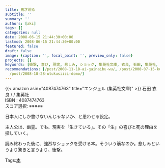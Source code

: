 ```yaml
---
title: 鬼才現る
subtitle: ''
summary: ''
authors: [aki]
tags: []
categories: null
date: 2008-06-15 21:44:30+00:00
lastmod: 2008-06-15 21:44:30+00:00
featured: false
draft: false
image: {caption: '', focal_point: '', preview_only: false}
projects: []
keywords: [衝撃, 喜び, 現実, 悲しみ, ショック, 集英社文庫, 衣良, 石田, 集英社, 主人公]
recommendations: [/post/2008-11-18-ai-gainaibu-wu/, /post/2008-07-15-kupidonoe-xi-hong-yu-oisiikohinoru-refang-meng-noatosaki/,
  /post/2008-10-28-utukusiizi-domo/]
---
```

{{< amazon asin="4087474763" title="エンジェル (集英社文庫)" >}}
石田 衣良 / / 集英社  
ISBN : 4087474763  
スコア選択: ※※※※※  
  
日本人にしか書けないんじゃないか、と思わせる設定。  
  
主人公は、幽霊。でも、現実を「生きている」。その「生」の喜びと死の理由を探していく。  
  
  
  
読み終わった後に、強烈なショックを受ける本。そういう筋なのか。悲しみというより驚きと言うより、衝撃。

Tags:[本](http://mrk0369.exblog.jp/tags/%E6%9C%AC/) 

